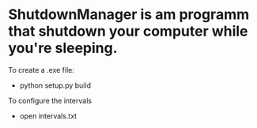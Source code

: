 # ShutdownManager is am programm that shutdown your computer while you're sleeping.

To create a .exe file:
  - python setup.py build

To configure the intervals
  - open intervals.txt
